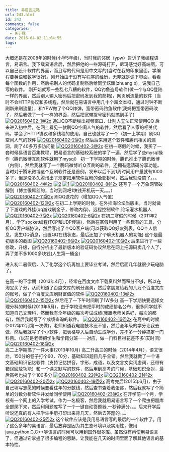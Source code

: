 ```yaml
---
title: 易语言之路
url: 243.html
id: 243
comments: false
categories:
  - 关于我
date: 2016-04-02 11:04:55
tags:
---
```


大概还是在2008年的时候(小学5年级)，当时我的邻居（ypw）告诉了我编程语言，易语言。我下载易语言后，然后把他的一些源码打开，尼玛感觉好高端啊，可以自己设计软件的界面，而且写的代码是用中文写的(当时在我的印象里面，学编程要英语和数学很好)。刚开始由于没有写程序的经历，无非就是调下界面，看看每个函数的作用，然后把别人的代码复制然后给同学炫耀(zhuang b)，说我自己写的软件。
刚开始就写一些乱七八糟的软件，QQ钓鱼盗号软件(做一个与QQ登陆一样的界面，然后别人输入密码后把密码发到我的邮箱)，网页刷流量的软件（当时不会HTTP协议和多线程，然后就在易语言中用几十个超文本框，通过时钟不断刷新来刷流量），和YPW做了个QQ炸弹，宽带密码钓鱼软件(我妈把宽带密码改了，然后我做了一个一样的界面，然后把宽带拨号密码就搞到手了)
[![QQ20160402-1@2x](/images/old/2016/04/QQ20160402-1@2x.png)](/images/old/2016/04/QQ20160402-1@2x.png) 
通过QQ不断弹出视频窗口，让别人无法正常使用QQ 后来进入初中后，在网上看见一款刷QQ空间人气的软件，然后看了人家的相关代码，学会了HTTP协议和多线程的使用，自己也就写了一个（初一上学期）刷QQ空间人气的软件 [![QQ20160402-2@2x](/images/old/2016/04/QQ20160402-2@2x.png)](/images/old/2016/04/QQ20160402-2@2x.png) 然后后来用这个软件和腾讯相关的漏洞，刷了40多万多访问量 [![QQ20160402-3@2x](/images/old/2016/04/QQ20160402-3@2x.png)](/images/old/2016/04/QQ20160402-3@2x.png) 在初一寒假的时候，我买了一套时候易语言百集教程，把易语言的基础较系统的学了一遍，然后学了些mysql操作（腾讯微博互刷软件就用了mysql） 
初一下学期的时候，腾讯推出了腾讯微博（内侧），然后我就写了一个腾讯微博听众互刷的软件，还拥有邀请码分享功能。当时对于腾讯微博这个互刷软件还是首例，发布以后不到1周时间用户量就有1000多了，但是没多久腾讯出了规定把用软件互粉的全部封号，然后我就没搞了。。。 
[![QQ20160402-4@2x](/images/old/2016/04/QQ20160402-4@2x.png)](/images/old/2016/04/QQ20160402-4@2x.png)
[![2](/images/old/2016/04/2.jpg)](/images/old/2016/04/2.jpg) 
[![1](/images/old/2016/04/1.gif)](/images/old/2016/04/1.gif)
[![QQ20160402-8@2x](/images/old/2016/04/QQ20160402-8@2x.png)](/images/old/2016/04/QQ20160402-8@2x.png) 
还写了一个万象网管破解到（博主很屌丝的，当时到网吧1块钱开机玩一天。。。） [![QQ20160402-11@2x](/images/old/2016/04/QQ20160402-11@2x.png)](/images/old/2016/04/QQ20160402-11@2x.png) 
刷QQ送花的（增加QQ人气值）
[![QQ20160402-12@2x](/images/old/2016/04/QQ20160402-12@2x.png)](/images/old/2016/04/QQ20160402-12@2x.png)
在初二上学期的时候，在外挂海论坛当版主，当时就做了下游戏的外挂(qq游戏刷金子，修改内存)，远程控制软件,论坛灌水机器人 
[![QQ20160402-7@2x](/images/old/2016/04/QQ20160402-7@2x.png)](/images/old/2016/04/QQ20160402-7@2x.png) [![QQ20160402-6@2x](/images/old/2016/04/QQ20160402-6@2x.png)](/images/old/2016/04/QQ20160402-6@2x.png) 
在初二寒假的时候（2011年2月），学了socket编程(TCP和UDP传输)，然后在寒假利用了一些现有的工具，分析QQ客户端协议，然后写出了个QQ客户端(可以获取QQ好友列表，QQ个人信息，发生QQ消息，设置QQ在线状态，最后还加了个聊天机器人的功能) 这个是最初版本的截图 
[![QQ20160402-9@2x](/images/old/2016/04/QQ20160402-9@2x.png)](/images/old/2016/04/QQ20160402-9@2x.png) [![QQ20160402-10@2x](/images/old/2016/04/QQ20160402-10@2x.png)](/images/old/2016/04/QQ20160402-10@2x.png) 
后来进行了一些修改，升级，自行分析出了最新版本的验证码协议然后在网上把源码卖几个人了，弄了差不多1000多块钱(人生第一桶金) 

进入初二暑假后，入了化学这个坑再加上要毕业考试，然后后面几年就很少玩电脑了。

在高一的下学期（2013年4月），经常在百度文库下载资料然而积分不够，所以在淘宝买了分，从而知道了百度文库的刷分漏洞，然后拿朋友给我的几万个百度文库的账号，做了个百度文库刷财富值的软件
[![QQ20160402-13@2x](/images/old/2016/04/QQ20160402-13@2x.png)](/images/old/2016/04/QQ20160402-13@2x.png)
[![QQ20160402-15@2x](/images/old/2016/04/QQ20160402-15@2x.png)](/images/old/2016/04/QQ20160402-15@2x.png) 
然后花了一下午时间刷了1W多分 
高一下学期快要选择文理分科的时候(2013年5月)，由于学校没有把平时的成绩排名公布，很多同学就不知道自己文理科，然而我有全年级的每次考试成绩(我跟老师关系好，每次的都有)，然后我就写了个成绩查询的软件。
[![QQ20160402-16@2x](/images/old/2016/04/QQ20160402-16@2x.png)](/images/old/2016/04/QQ20160402-16@2x.png) 
在高中的时候(2012年12月第一次做)，老师知道我电脑技术还不错，然后全年级的学分让我去做，然后我就写了个小软件，把表格导入后自动生成学分，差不多一分钟搞定一门科目。（以前是老师把学生和学籍分班一一对应，做一门科目得花差不多1天时间）
[![QQ20160402-18@2x](/images/old/2016/04/QQ20160402-18@2x.png)](/images/old/2016/04/QQ20160402-18@2x.png)   
高二上学期搞了一件大事(2013年10月) 
高二升高三的时候（2014年4月），语文很烂，150分的卷子打个60，70分，基础知识题目几乎全错。然后我就做了一个语文基础知识记忆软件（支持记忆拼音，字形，成语，以及文言文实词虚词，还带有错误回放功能）和一个课文默写的软件，然后用到高考的时候，基础知识全对，最后高考也搞了个100多分 
[![QQ20160402-22@2x](/images/old/2016/04/QQ20160402-22@2x.png)](/images/old/2016/04/QQ20160402-22@2x.png)
[![QQ20160402-21@2x](/images/old/2016/04/QQ20160402-21@2x.png)](/images/old/2016/04/QQ20160402-21@2x.png)
[![QQ20160402-20@2x](/images/old/2016/04/QQ20160402-20@2x.png)](/images/old/2016/04/QQ20160402-20@2x.png) 
[![QQ20160402-19@2x](/images/old/2016/04/QQ20160402-19@2x.png)](/images/old/2016/04/QQ20160402-19@2x.png) 
高考完后(2015年6月)，由于自己填写志愿的时候要看往年的分数线，然后查书查着我蛋疼，然后我就写了个简单的分数分析软件并发给同学使用 
[![QQ20160402-23@2x](/images/old/2016/04/QQ20160402-23@2x.png)](/images/old/2016/04/QQ20160402-23@2x.png) 
在开学前一个月，学校有一个网上的入学考试，作为一名极客，然后我就用易语言写了一个爬虫把题库全部爬下来，然后利用题库写了一个一键自动答题器,一秒钟满分。。。后来开学后听说还真的有人把学生手册打印出来背几天，然后去答题的。。。
[![QQ20160402-25@2x](/images/old/2016/04/QQ20160402-25@2x.png)](/images/old/2016/04/QQ20160402-25@2x.png) 
这个软件应该是我用易语言写的最后的一个软件了。用了这么多年的易语言，最后放弃是因为其生态环境以及实用性，像用java,python,C,C++等语言的时候可以用到国外很多库。虽然没有再使用易语言了，但通过它掌握了很多编程的思路，让我能在几天的时间里面了解其他语言的基本特性。
